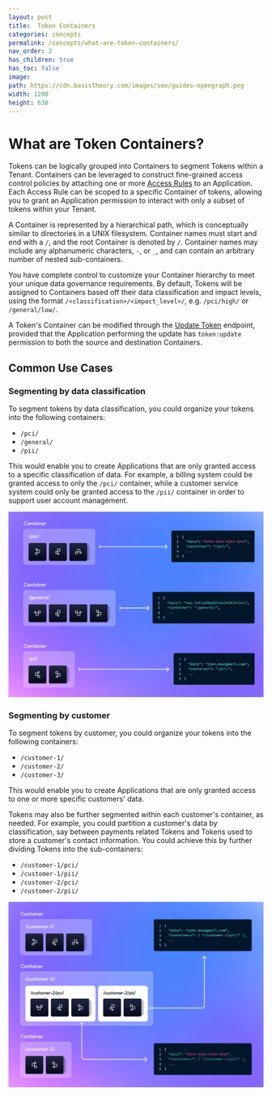 ```yaml
---
layout: post
title:  Token Containers
categories: concepts
permalink: /concepts/what-are-token-containers/
nav_order: 2
has_children: true
has_toc: false
image:
path: https://cdn.basistheory.com/images/seo/guides-opengraph.png
width: 1200
height: 630
---
```


# What are Token Containers?

Tokens can be logically grouped into Containers to segment Tokens within a Tenant. 
Containers can be leveraged to construct fine-grained access control policies by attaching one or more 
[Access Rules](/concepts/access-controls/) to an Application. 
Each Access Rule can be scoped to a specific Container of tokens, allowing you to grant an Application 
permission to interact with only a subset of tokens within your Tenant.

A Container is represented by a hierarchical path, which is conceptually similar to directories in a UNIX filesystem.
Container names must start and end with a `/`, and the root Container is denoted by `/`. Container names may include any 
alphanumeric characters, `-`, or `_`, and can contain an arbitrary number of nested sub-containers.

You have complete control to customize your Container hierarchy to meet your unique data governance requirements. 
By default, Tokens will be assigned to Containers based off their data classification and impact levels, using the format 
`/<classification>/<impact_level>/`, e.g. `/pci/high/` or `/general/low/`.

A Token's Container can be modified through the [Update Token](https://docs.basistheory.com/#tokens-update-token) endpoint,
provided that the Application performing the update has `token:update` permission to both the source and 
destination Containers.


## Common Use Cases

### Segmenting by data classification

To segment tokens by data classification, you could organize your tokens into the following containers:

- `/pci/`
- `/general/`
- `/pii/`

This would enable you to create Applications that are only granted access to a specific classification of data. 
For example, a billing system could be granted access to only the `/pci/` container, while a 
customer service system could only be granted access to the `/pii/` container in order to support user account management.

<img alt="Containers" src="/assets/images/concepts/containers_by_classification.png">

### Segmenting by customer

To segment tokens by customer, you could organize your tokens into the following containers:

- `/customer-1/`
- `/customer-2/`
- `/customer-3/`

This would enable you to create Applications that are only granted access to one or more specific customers' data. 

Tokens may also be further segmented within each customer's container, as needed. For example, you could partition a customer's
data by classification, say between payments related Tokens and Tokens used to store a customer's contact information. 
You could achieve this by further dividing Tokens into the sub-containers: 

- `/customer-1/pci/`
- `/customer-1/pii/`
- `/customer-2/pci/`
- `/customer-2/pii/`

<img alt="Containers" src="/assets/images/concepts/containers_by_customer.png">